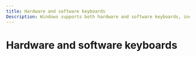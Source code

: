 ```yaml
---
title: Hardware and software keyboards
Description: Windows supports both hardware and software keyboards, including Emoji keyboards.
---
```


# Hardware and software keyboards
